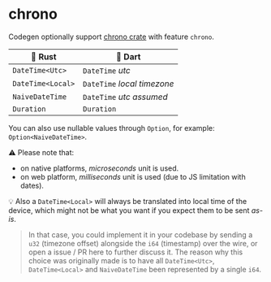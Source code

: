 # chrono

Codegen optionally support [chrono crate](https://docs.rs/chrono) with feature `chrono`.

| :crab: Rust       | :dart: Dart                   |
| -----------       | -----------                   |
| `DateTime<Utc>`   | `DateTime` *utc*              |
| `DateTime<Local>` | `DateTime` *local timezone*   |
| `NaiveDateTime`   | `DateTime` *utc assumed*      |
| `Duration`        | `Duration`                    |

You can also use nullable values through `Option`, for example: `Option<NaiveDateTime>`.

:warning: Please note that:

- on native platforms, *microseconds* unit is used.
- on web platform, *milliseconds* unit is used (due to JS limitation with dates).

:bulb: Also a `DateTime<Local>` will always be translated into local time of the device, which might not be what you want if you expect them to be sent *as-is*.

> In that case, you could implement it in your codebase by sending a `u32` (timezone offset) alongside the `i64` (timestamp) over the wire, or open a issue / PR here to further discuss it. The reason why this choice was originally made is to have all `DateTime<Utc>`, `DateTime<Local>` and `NaiveDateTime` been represented by a single `i64`.
